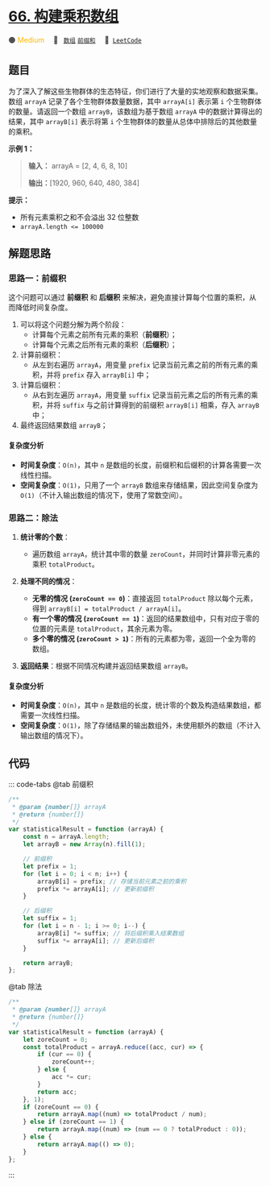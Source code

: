 # [66. 构建乘积数组](https://leetcode.cn/problems/gou-jian-cheng-ji-shu-zu-lcof)

🟠 <font color=#ffb800>Medium</font>&emsp; 🔖&ensp; [`数组`](/tag/array.md) [`前缀和`](/tag/prefix-sum.md)&emsp; 🔗&ensp;[`LeetCode`](https://leetcode.cn/problems/gou-jian-cheng-ji-shu-zu-lcof)

## 题目

为了深入了解这些生物群体的生态特征，你们进行了大量的实地观察和数据采集。数组 `arrayA` 记录了各个生物群体数量数据，其中 `arrayA[i]`
表示第 `i` 个生物群体的数量。请返回一个数组 `arrayB`，该数组为基于数组 `arrayA` 中的数据计算得出的结果，其中 `arrayB[i]`
表示将第 `i` 个生物群体的数量从总体中排除后的其他数量的乘积。

**示例 1：**

> **输入：** arrayA = [2, 4, 6, 8, 10]
>
> **输出：**[1920, 960, 640, 480, 384]

**提示：**

- 所有元素乘积之和不会溢出 32 位整数
- `arrayA.length <= 100000`

## 解题思路

### 思路一：前缀积

这个问题可以通过 **前缀积** 和 **后缀积** 来解决，避免直接计算每个位置的乘积，从而降低时间复杂度。

1. 可以将这个问题分解为两个阶段：
   - 计算每个元素之前所有元素的乘积（**前缀积**）；
   - 计算每个元素之后所有元素的乘积（**后缀积**）；
2. 计算前缀积：
   - 从左到右遍历 `arrayA`，用变量 `prefix` 记录当前元素之前的所有元素的乘积，并将 `prefix` 存入 `arrayB[i]` 中；
3. 计算后缀积：
   - 从右到左遍历 `arrayA`，用变量 `suffix` 记录当前元素之后的所有元素的乘积，并将 `suffix` 与之前计算得到的前缀积 `arrayB[i]` 相乘，存入 `arrayB` 中；
4. 最终返回结果数组 `arrayB`；

#### 复杂度分析

- **时间复杂度**：`O(n)`，其中 `n` 是数组的长度，前缀积和后缀积的计算各需要一次线性扫描。
- **空间复杂度**：`O(1)`，只用了一个 `arrayB` 数组来存储结果，因此空间复杂度为 `O(1)`（不计入输出数组的情况下，使用了常数空间）。

### 思路二：除法

1. **统计零的个数**：

   - 遍历数组 `arrayA`，统计其中零的数量 `zeroCount`，并同时计算非零元素的乘积 `totalProduct`。

2. **处理不同的情况**：

   - **无零的情况 (`zeroCount == 0`)**：直接返回 `totalProduct` 除以每个元素，得到 `arrayB[i] = totalProduct / arrayA[i]`。
   - **有一个零的情况 (`zeroCount == 1`)**：返回的结果数组中，只有对应于零的位置的元素是 `totalProduct`，其余元素为零。
   - **多个零的情况 (`zeroCount > 1`)**：所有的元素都为零，返回一个全为零的数组。

3. **返回结果**：根据不同情况构建并返回结果数组 `arrayB`。

#### 复杂度分析

- **时间复杂度**：`O(n)`，其中 `n` 是数组的长度，统计零的个数及构造结果数组，都需要一次线性扫描。
- **空间复杂度**：`O(1)`，除了存储结果的输出数组外，未使用额外的数组（不计入输出数组的情况下）。

## 代码

::: code-tabs
@tab 前缀积

```javascript
/**
 * @param {number[]} arrayA
 * @return {number[]}
 */
var statisticalResult = function (arrayA) {
	const n = arrayA.length;
	let arrayB = new Array(n).fill(1);

	// 前缀积
	let prefix = 1;
	for (let i = 0; i < n; i++) {
		arrayB[i] = prefix; // 存储当前元素之前的乘积
		prefix *= arrayA[i]; // 更新前缀积
	}

	// 后缀积
	let suffix = 1;
	for (let i = n - 1; i >= 0; i--) {
		arrayB[i] *= suffix; // 将后缀积乘入结果数组
		suffix *= arrayA[i]; // 更新后缀积
	}

	return arrayB;
};
```

@tab 除法

```javascript
/**
 * @param {number[]} arrayA
 * @return {number[]}
 */
var statisticalResult = function (arrayA) {
	let zoreCount = 0;
	const totalProduct = arrayA.reduce((acc, cur) => {
		if (cur == 0) {
			zoreCount++;
		} else {
			acc *= cur;
		}
		return acc;
	}, 1);
	if (zoreCount == 0) {
		return arrayA.map((num) => totalProduct / num);
	} else if (zoreCount == 1) {
		return arrayA.map((num) => (num == 0 ? totalProduct : 0));
	} else {
		return arrayA.map(() => 0);
	}
};
```

:::
